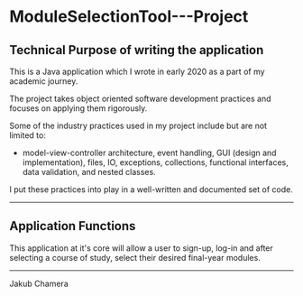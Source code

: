 # ModuleSelectionTool---Project

  Technical Purpose of writing the application
----
This is a Java application which I wrote in early 2020 as a part of my academic journey.

The project takes object oriented software development practices and focuses on applying them rigorously. 

Some of the industry practices used in my project include but are not limited to:
- model-view-controller architecture, event handling, GUI (design and implementation), files, IO, exceptions, collections, functional interfaces, data validation, and nested classes.

I put these practices into play in a well-written and documented set of code.

----
  Application Functions
  ----
This application at it's core will allow a user to sign-up, log-in and after selecting a course of study, select their desired final-year modules.


----
Jakub Chamera
